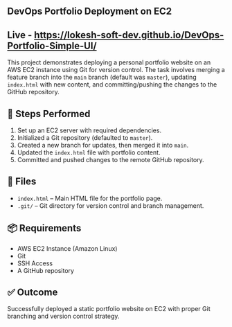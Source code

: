 ## DevOps Portfolio Deployment on EC2

## Live - https://lokesh-soft-dev.github.io/DevOps-Portfolio-Simple-UI/

This project demonstrates deploying a personal portfolio website on an AWS EC2 instance using Git for version control. The task involves merging a feature branch into the `main` branch (default was `master`), updating `index.html` with new content, and committing/pushing the changes to the GitHub repository.

## 🔧 Steps Performed

1. Set up an EC2 server with required dependencies.
2. Initialized a Git repository (defaulted to `master`).
3. Created a new branch for updates, then merged it into `main`.
4. Updated the `index.html` file with portfolio content.
5. Committed and pushed changes to the remote GitHub repository.

## 📁 Files

- `index.html` – Main HTML file for the portfolio page.
- `.git/` – Git directory for version control and branch management.

## 📦 Requirements

- AWS EC2 Instance (Amazon Linux)
- Git
- SSH Access
- A GitHub repository

## ✅ Outcome

Successfully deployed a static portfolio website on EC2 with proper Git branching and version control strategy.
